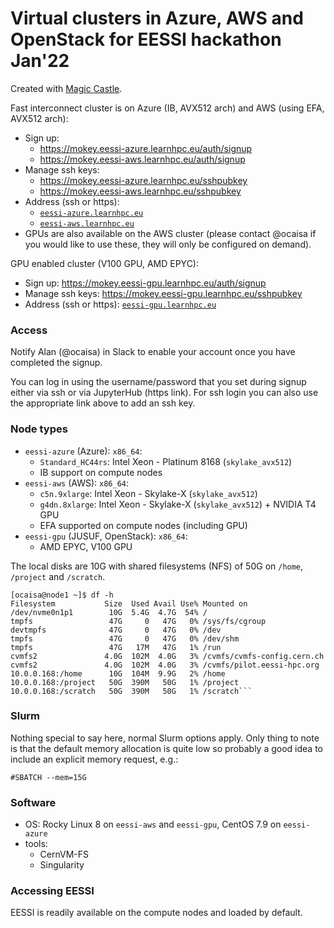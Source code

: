 # Virtual clusters in Azure, AWS and OpenStack for EESSI hackathon Jan'22

Created with [Magic Castle](https://github.com/ComputeCanada/magic_castle).

Fast interconnect cluster is on Azure (IB, AVX512 arch) and AWS (using EFA, AVX512 arch):
* Sign up:
  * https://mokey.eessi-azure.learnhpc.eu/auth/signup
  * https://mokey.eessi-aws.learnhpc.eu/auth/signup  
* Manage ssh keys:
  * https://mokey.eessi-azure.learnhpc.eu/sshpubkey
  * https://mokey.eessi-aws.learnhpc.eu/sshpubkey
* Address (ssh or https):
  * [``eessi-azure.learnhpc.eu``](eessi-azure.learnhpc.eu)
  * [``eessi-aws.learnhpc.eu``](eessi-aws.learnhpc.eu)
* GPUs are also available on the AWS cluster (please contact @ocaisa if you would like to
  use these, they will only be configured on demand).


GPU enabled cluster (V100 GPU, AMD EPYC):

* Sign up:  https://mokey.eessi-gpu.learnhpc.eu/auth/signup  
* Manage ssh keys:  https://mokey.eessi-gpu.learnhpc.eu/sshpubkey
* Address (ssh or https):  [``eessi-gpu.learnhpc.eu``](eessi-gpu.learnhpc.eu)

### Access

Notify Alan (@ocaisa) in Slack to enable your account once you have completed the signup.

You can log in using the username/password that you set during signup either via ssh or
via JupyterHub (https link). For ssh login you can also use the appropriate link above to
add an ssh key.

### Node types

* `eessi-azure` (Azure): ``x86_64``:
  * ``Standard_HC44rs``: Intel Xeon - Platinum 8168 (``skylake_avx512``)
  * IB support on compute nodes
* `eessi-aws` (AWS): ``x86_64``:
  * ``c5n.9xlarge``: Intel Xeon - Skylake-X (``skylake_avx512``)
  * ``g4dn.8xlarge``: Intel Xeon - Skylake-X (``skylake_avx512``) + NVIDIA T4 GPU
  * EFA supported on compute nodes (including GPU)
* `eessi-gpu` (JUSUF, OpenStack): ``x86_64``:
  * AMD EPYC, V100 GPU


The local disks are 10G with shared filesystems (NFS) of 50G on `/home`, `/project` and `/scratch`.
```
[ocaisa@node1 ~]$ df -h
Filesystem           Size  Used Avail Use% Mounted on
/dev/nvme0n1p1        10G  5.4G  4.7G  54% /
tmpfs                 47G     0   47G   0% /sys/fs/cgroup
devtmpfs              47G     0   47G   0% /dev
tmpfs                 47G     0   47G   0% /dev/shm
tmpfs                 47G   17M   47G   1% /run
cvmfs2               4.0G  102M  4.0G   3% /cvmfs/cvmfs-config.cern.ch
cvmfs2               4.0G  102M  4.0G   3% /cvmfs/pilot.eessi-hpc.org
10.0.0.168:/home      10G  104M  9.9G   2% /home
10.0.0.168:/project   50G  390M   50G   1% /project
10.0.0.168:/scratch   50G  390M   50G   1% /scratch```
```

### Slurm

Nothing special to say here, normal Slurm options apply. Only thing to note is that the default memory
allocation is quite low so probably a good idea to include an explicit memory request, e.g.:
```
#SBATCH --mem=15G
```

### Software

* OS: Rocky Linux 8 on `eessi-aws` and `eessi-gpu`, CentOS 7.9 on `eessi-azure`
* tools:
  * CernVM-FS
  * Singularity

### Accessing EESSI

EESSI is readily available on the compute nodes and loaded by default.

